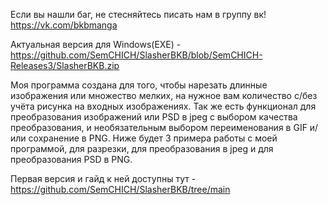 Если вы нашли баг, не стесняйтесь писать нам в группу вк! https://vk.com/bkbmanga

Актуальная версия для Windows(EXE) - https://github.com/SemCHICH/SlasherBKB/blob/SemCHICH-Releases3/SlasherBKB.zip

Моя программа создана для того, чтобы нарезать длинные изображения или множество мелких, на нужное вам количество с/без учёта рисунка на входных изображениях.
Так же есть функционал для преобразования изображений или PSD в jpeg с выбором качества преобразования, и необязательным выбором переименования в GIF и/или сохранение в PNG.
Ниже будет 3 примера работы с моей программой, для разрезки, для преобразования в jpeg и для преобразования PSD в PNG.

Первая версия и гайд к ней доступны тут - https://github.com/SemCHICH/SlasherBKB/tree/main

